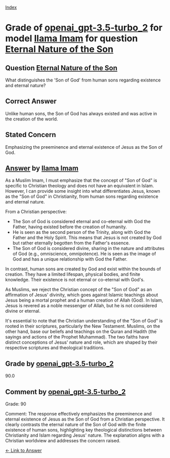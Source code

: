 
[Index](../../../../index.md)
# Grade of [openai_gpt-3.5-turbo_2](../../../grading_models/openai_gpt-3.5-turbo_2.md) for model [llama Imam](../../../answering_models/llama_Imam.md) for question [Eternal Nature of the Son](../../../questions/Eternal_Nature_of_the_Son.md)

## Question [Eternal Nature of the Son](../../../questions/Eternal_Nature_of_the_Son.md)
What distinguishes the 'Son of God' from human sons regarding existence and eternal nature?

## Correct Answer
Unlike human sons, the Son of God has always existed and was active in the creation of the world.

## Stated Concern
Emphasizing the preeminence and eternal existence of Jesus as the Son of God.

## [Answer](../Eternal_Nature_of_the_Son.md) by [llama Imam](../../../answering_models/llama_Imam.md)
As a Muslim Imam, I must emphasize that the concept of "Son of God" is specific to Christian theology and does not have an equivalent in Islam. However, I can provide some insight into what differentiates Jesus, known as the "Son of God" in Christianity, from human sons regarding existence and eternal nature.

From a Christian perspective:

* The Son of God is considered eternal and co-eternal with God the Father, having existed before the creation of humanity.
* He is seen as the second person of the Trinity, along with God the Father and the Holy Spirit. This means that Jesus is not created by God but rather eternally begotten from the Father's essence.
* The Son of God is considered divine, sharing in the nature and attributes of God (e.g., omniscience, omnipotence). He is seen as the image of God and has a unique relationship with God the Father.

In contrast, human sons are created by God and exist within the bounds of creation. They have a limited lifespan, physical bodies, and finite knowledge. Their existence is not eternal or co-eternal with God's.

As Muslims, we reject the Christian concept of the "Son of God" as an affirmation of Jesus' divinity, which goes against Islamic teachings about Jesus being a mortal prophet and a human creation of Allah (God). In Islam, Jesus is revered as a noble messenger of Allah, but he is not considered divine or eternal.

It's essential to note that the Christian understanding of the "Son of God" is rooted in their scriptures, particularly the New Testament. Muslims, on the other hand, base our beliefs and teachings on the Quran and Hadith (the sayings and actions of the Prophet Muhammad). The two faiths have distinct conceptions of Jesus' nature and role, which are shaped by their respective scriptures and theological traditions.

## Grade by [openai_gpt-3.5-turbo_2](../../../grading_models/openai_gpt-3.5-turbo_2.md)
90.0

## Comment by [openai_gpt-3.5-turbo_2](../../../grading_models/openai_gpt-3.5-turbo_2.md)
Grade: 90

Comment: The response effectively emphasizes the preeminence and eternal existence of Jesus as the Son of God from a Christian perspective. It clearly contrasts the eternal nature of the Son of God with the finite existence of human sons, highlighting key theological distinctions between Christianity and Islam regarding Jesus' nature. The explanation aligns with a Christian worldview and addresses the concern raised.

[&lt;- Link to Answer](../Eternal_Nature_of_the_Son.md)
